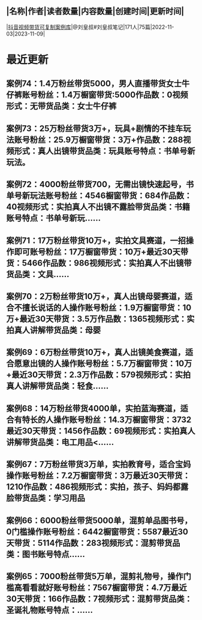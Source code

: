 |名称|作者|读者数量|内容数量|创建时间|更新时间|
---
|[抖音视频带货可复制案例库](https://xiaobot.net/p/daihuo?refer=0b133df9-27dc-423b-8101-639049001c13)|@刘皇叔#刘皇叔笔记|171人|75篇|2022-11-03|2023-11-09|

# 最近更新
## 案例74：1.4万粉丝带货5000，男人直播带货女士牛仔裤账号粉丝：1.4万橱窗带货:5000作品数：0视频形式：无带货品类：女士牛仔裤
## 案例73：25万粉丝带货3万+，玩具+剧情的不挂车玩法账号粉丝：25.9万橱窗带货：3万+作品数：288视频形式：真人出镜带货品类：玩具账号特点：书单号新玩法。
## 案例72：4000粉丝带货700，无需出镜快速起号，书单号新玩法账号粉丝：4546橱窗带货：684作品数：40视频形式：实拍真人不出镜不露脸带货品类：书籍账号特点：书单号新玩......
## 案例71：17万粉丝带货10万+，实拍文具赛道，一招操作即可账号粉丝：17万橱窗带货：10万+最近30天带货：5466作品数：986视频形式：实拍真人不出镜带货品类：文具......
## 案例70：2万粉丝带货10万+，真人出镜母婴赛道，适合不擅长说话的人操作账号粉丝：1.9万橱窗带货：10万+最近30天带货：3.5万作品数：1365视频形式：实拍真人讲解带货品类：母婴
## 案例69：6万粉丝带货10万+，真人出镜美食赛道，适合愿意出镜的人操作账号粉丝：5.7万橱窗带货：10万+最近30天带货：2.3万作品数：579视频形式：实拍真人讲解带货品类：轻食......
## 案例68：14万粉丝带货4000单，实拍蓝海赛道，适合有特长的人操作账号粉丝：14.3万橱窗带货：3732最近30天带货：1456作品数：69视频形式：实拍真人讲解带货品类：电工用品<......
## 案例67：7万粉丝带货3万单，实拍教育号，适合宝妈操作账号粉丝：7.2万橱窗带货：3万最近30天带货：1210作品数：486视频形式：实拍，孩子、妈妈都露脸带货品类：学习用品
## 案例66：6000粉丝带货5000单，混剪单品图书号，0门槛操作账号粉丝：6442橱窗带货：5587最近30天带货：5114作品数：283视频形式：混剪带货品类：图书账号特点......
## 案例65：7000粉丝带货5万单，混剪礼物号，操作门槛高看看就好账号粉丝：7567橱窗带货：4.7万最近30天带货：166作品数：7视频形式：混剪带货品类：圣诞礼物账号特点：......

